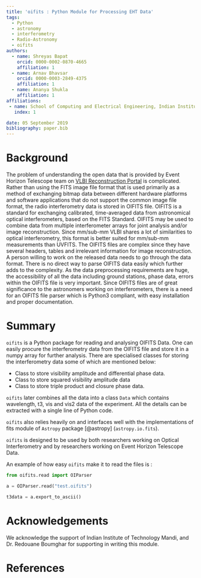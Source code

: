 ```yaml
---
title: 'oifits : Python Module for Processing EHT Data'
tags:
  - Python
  - astronomy
  - interferometry
  - Radio-Astronomy
  - oifits
authors:
  - name: Shreyas Bapat
    orcid: 0000-0002-0870-4665
    affiliation: 1
  - name: Arnav Bhavsar
    orcid: 0000-0003-2849-4375
    affiliation: 1
  - name: Ananya Shukla
    affiliation: 1
affiliations:
 - name: School of Computing and Electrical Engineering, Indian Institute of Technology Mandi
   index: 1

date: 05 September 2019
bibliography: paper.bib
---
```


# Background

The problem of understanding the open data that is provided by Event Horizon Telescope team on [VLBI Reconstruction Portal](http://vlbiimaging.csail.mit.edu) is complicated. Rather than using the FITS image file format that is used primarily as a method of exchanging bitmap data between different hardware platforms and software applications that do not support the common image file format, the radio interferometry data is stored in OIFITS file. OIFITS is a standard for exchanging calibrated, time-averaged data from astronomical optical interferometers, based on the FITS Standard. OIFITS may be used to combine data from multiple interferometer arrays for joint analysis and/or image reconstruction. Since mm/sub-mm VLBI shares a lot of similarities to optical interferometry, this format is better suited for mm/sub-mm measurements than UVFITS. The OIFITS files are complex since they have several headers, tables and irrelevant information for image reconstruction. A person willing to work on the released data  needs to go through the data format. There is no direct way to parse OIFITS data easily which further adds to the complexity.  As the data preprocessing requirements are huge, the accessibility of all the data including ground stations, phase data, errors within the OIFITS file is very important. Since OIFITS files are of great significance to the astronomers working on interferometers, there is a need for  an OIFITS file parser which is Python3 compliant, with easy installation and proper documentation.

# Summary

``oifits`` is a Python package for reading and analysing OIFITS Data. One can easily procure the interferometry data from the OIFITS file and store it in a numpy array for further analysis. There are specialised classes for storing the interferometry data some of which are mentioned below:
- Class to store visibility amplitude and differential phase data.
- Class to store squared visibility amplitude data
- Class to store triple product and closure phase data.

``oifits`` later combines all the data into a class ``Data`` which contains wavelength, t3, vis and vis2 data of the experiment. All the details can be extracted with a single line of Python code.

``oifits`` also relies heavily on and interfaces well with the implementations of
 fits module of ``Astropy`` package [@astropy] (``astropy.io.fits``).

``oifits`` is designed to be used by both researchers working on Optical Interferometry
and by researchers working on Event Horizon Telescope Data.

An example of how easy ``oifits`` make it to read the files is :

```python
from oifits.read import OIParser

a = OIParser.read("test.oifits")

t3data = a.export_to_ascii()
```

# Acknowledgements

We acknowledge the support of Indian Institute of Technology Mandi, and
Dr. Redouane Boumghar for supporting in writing this module.


# References

